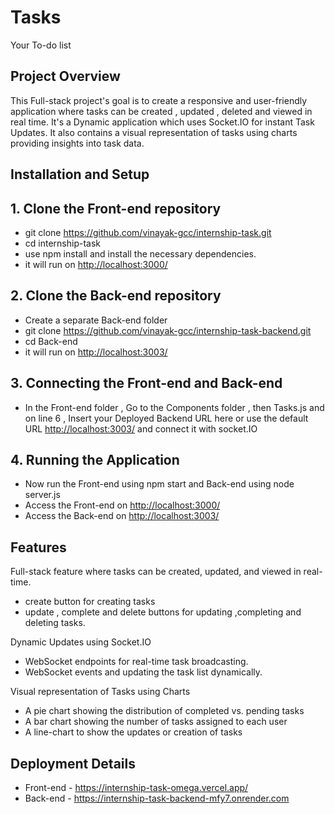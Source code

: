 # Tasks

Your To-do list

## Project Overview

This Full-stack project's goal is to create a responsive and user-friendly application where tasks can be created , updated , deleted and viewed in real time. It's a Dynamic application which uses Socket.IO for instant Task Updates. It also contains a visual representation of tasks using charts providing insights into task data.

## Installation and Setup

## 1. Clone the Front-end repository

- git clone <https://github.com/vinayak-gcc/internship-task.git>
- cd internship-task
- use npm install and install the necessary dependencies.
- it will run on <http://localhost:3000/>

## 2. Clone the Back-end repository

- Create a separate Back-end folder
- git clone <https://github.com/vinayak-gcc/internship-task-backend.git>
- cd Back-end
- it will run on <http://localhost:3003/>

## 3. Connecting the Front-end and Back-end

- In the Front-end folder , Go to the Components folder , then Tasks.js and on line 6 , Insert your Deployed Backend URL here or use the default URL <http://localhost:3003/> and connect it with socket.IO

## 4. Running the Application

- Now run the Front-end using npm start and Back-end using node server.js
- Access the Front-end on <http://localhost:3000/>
- Access the Back-end on <http://localhost:3003/>

## Features

Full-stack feature where tasks can be created, updated, and viewed in real-time.

- create button for creating tasks
- update , complete and delete buttons for updating ,completing and deleting tasks.

Dynamic Updates using Socket.IO

- WebSocket endpoints for real-time task broadcasting.
- WebSocket events and updating the task list dynamically.

Visual representation of Tasks using Charts

- A pie chart showing the distribution of completed vs. pending tasks
- A bar chart showing the number of tasks assigned to each user  
- A line-chart to show the updates or creation of tasks  

## Deployment Details

- Front-end - <https://internship-task-omega.vercel.app/>  
- Back-end - <https://internship-task-backend-mfy7.onrender.com>
